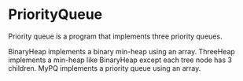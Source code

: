 # PriorityQueue
Priority queue is a program that implements three priority queues.

BinaryHeap implements a binary min-heap using an array.
ThreeHeap implements a min-heap like BinaryHeap except each tree node has 3 children.
MyPQ implements a priority queue using an array.
